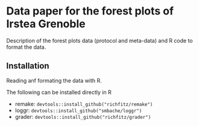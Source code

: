 # Data paper for the forest plots of Irstea Grenoble

Description of the forest plots data (protocol and meta-data) and R code to format the data.


## Installation

Reading anf formating the data with R.

The following can be installed directly in R

- remake: `devtools::install_github("richfitz/remake")`
- loggr: `devtools::install_github("smbache/loggr")`
- grader: `devtools::install_github("richfitz/grader")`
